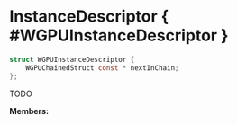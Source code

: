 

# InstanceDescriptor { #WGPUInstanceDescriptor }

```C
struct WGPUInstanceDescriptor {
    WGPUChainedStruct const * nextInChain;
};
```


TODO


**Members:**




